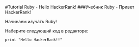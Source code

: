 #Tutorial Ruby - Hello HackerRank!
###Учебник Ruby - Привет HackerRank!

Начинаем изучать Ruby!

Наберите следующий код в редакторе:

`print "Hello HackerRank!!"`
